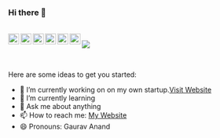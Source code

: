 ### Hi there 👋


<br/>

<a href="https://www.facebook.com/gauravanand867/">
  <img align="left" alt="Gaurav Anand| Facebook" width="22px" src="https://cdn.jsdelivr.net/npm/simple-icons@v3/icons/facebook.svg" />
</a>
<a href="https://twitter.com/gauravanand867">
  <img align="left" alt="Gaurav Anand| Twitter" width="22px" src="https://cdn.jsdelivr.net/npm/simple-icons@v3/icons/twitter.svg" />
</a>
<a href="https://www.linkedin.com/in/gauravanand867/">
  <img align="left" alt="Linkedin" width="22px" src="https://cdn.jsdelivr.net/npm/simple-icons@v3/icons/linkedin.svg" />
</a>
<a href="https://t.me/gauravanand867">
  <img align="left" alt="Telegram" width="22px" src="https://cdn.jsdelivr.net/npm/simple-icons@v3/icons/telegram.svg" />
</a>
<a href="https://www.instagram.com/gauravanand867">
  <img align="left" alt="Instagram" width="22px" src="https://cdn.jsdelivr.net/npm/simple-icons@v3/icons/instagram.svg" />
</a>
<a href="https://stackoverflow.com/users/12127696/gaurav-anand">
  <img align="left" alt="Stackoverflow" width="22px" src="https://cdn.jsdelivr.net/npm/simple-icons@3.1.0/icons/stackoverflow.svg" />
</a>

![](https://visitor-badge.glitch.me/badge?page_id=gauravanand867.gauravanand867)

<br />


Here are some ideas to get you started:

- 🔭 I’m currently working on on my own startup.<a href="https://aadarshstocks.in/">Visit Website</a>
- 🌱 I’m currently learning
- 💬 Ask me about anything
- 📫 How to reach me: <a href="https://gauravanand.in/">My Website</a>
- 😄 Pronouns: Gaurav Anand
